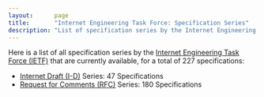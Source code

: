 ```yaml
---
layout:      page
title:       "Internet Engineering Task Force: Specification Series"
description: "List of specification series by the Internet Engineering Task Force (IETF/)"
---
```


Here is a list of all specification series by the [Internet Engineering Task Force (IETF)](http://www.ietf.org/) that are currently available, for a total of 227 specifications:

  * [Internet Draft (I-D)](I-D/) Series: 47 Specifications
  * [Request for Comments (RFC)](RFC/) Series: 180 Specifications

